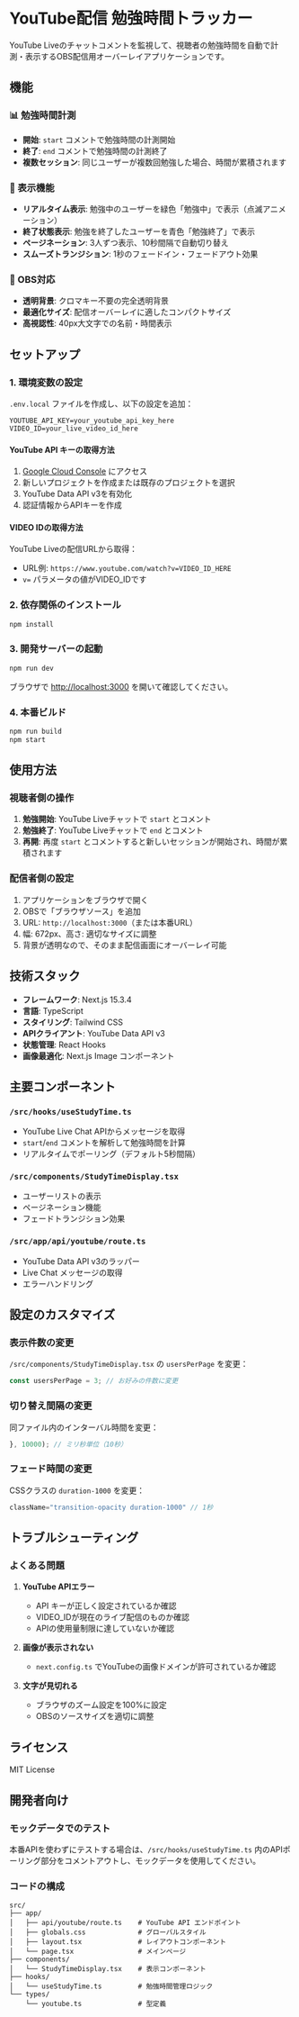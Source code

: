 # YouTube配信 勉強時間トラッカー

YouTube Liveのチャットコメントを監視して、視聴者の勉強時間を自動で計測・表示するOBS配信用オーバーレイアプリケーションです。

## 機能

### 📊 勉強時間計測
- **開始**: `start` コメントで勉強時間の計測開始
- **終了**: `end` コメントで勉強時間の計測終了
- **複数セッション**: 同じユーザーが複数回勉強した場合、時間が累積されます

### 🎨 表示機能
- **リアルタイム表示**: 勉強中のユーザーを緑色「勉強中」で表示（点滅アニメーション）
- **終了状態表示**: 勉強を終了したユーザーを青色「勉強終了」で表示
- **ページネーション**: 3人ずつ表示、10秒間隔で自動切り替え
- **スムーズトランジション**: 1秒のフェードイン・フェードアウト効果

### 🎥 OBS対応
- **透明背景**: クロマキー不要の完全透明背景
- **最適化サイズ**: 配信オーバーレイに適したコンパクトサイズ
- **高視認性**: 40px大文字での名前・時間表示

## セットアップ

### 1. 環境変数の設定

`.env.local` ファイルを作成し、以下の設定を追加：

```env
YOUTUBE_API_KEY=your_youtube_api_key_here
VIDEO_ID=your_live_video_id_here
```

#### YouTube API キーの取得方法
1. [Google Cloud Console](https://console.cloud.google.com/) にアクセス
2. 新しいプロジェクトを作成または既存のプロジェクトを選択
3. YouTube Data API v3を有効化
4. 認証情報からAPIキーを作成

#### VIDEO IDの取得方法
YouTube Liveの配信URLから取得：
- URL例: `https://www.youtube.com/watch?v=VIDEO_ID_HERE`
- `v=` パラメータの値がVIDEO_IDです

### 2. 依存関係のインストール

```bash
npm install
```

### 3. 開発サーバーの起動

```bash
npm run dev
```

ブラウザで [http://localhost:3000](http://localhost:3000) を開いて確認してください。

### 4. 本番ビルド

```bash
npm run build
npm start
```

## 使用方法

### 視聴者側の操作
1. **勉強開始**: YouTube Liveチャットで `start` とコメント
2. **勉強終了**: YouTube Liveチャットで `end` とコメント
3. **再開**: 再度 `start` とコメントすると新しいセッションが開始され、時間が累積されます

### 配信者側の設定
1. アプリケーションをブラウザで開く
2. OBSで「ブラウザソース」を追加
3. URL: `http://localhost:3000`（または本番URL）
4. 幅: 672px、高さ: 適切なサイズに調整
5. 背景が透明なので、そのまま配信画面にオーバーレイ可能

## 技術スタック

- **フレームワーク**: Next.js 15.3.4
- **言語**: TypeScript
- **スタイリング**: Tailwind CSS
- **APIクライアント**: YouTube Data API v3
- **状態管理**: React Hooks
- **画像最適化**: Next.js Image コンポーネント

## 主要コンポーネント

### `/src/hooks/useStudyTime.ts`
- YouTube Live Chat APIからメッセージを取得
- `start`/`end` コメントを解析して勉強時間を計算
- リアルタイムでポーリング（デフォルト5秒間隔）

### `/src/components/StudyTimeDisplay.tsx`
- ユーザーリストの表示
- ページネーション機能
- フェードトランジション効果

### `/src/app/api/youtube/route.ts`
- YouTube Data API v3のラッパー
- Live Chat メッセージの取得
- エラーハンドリング

## 設定のカスタマイズ

### 表示件数の変更
`/src/components/StudyTimeDisplay.tsx` の `usersPerPage` を変更：

```typescript
const usersPerPage = 3; // お好みの件数に変更
```

### 切り替え間隔の変更
同ファイル内のインターバル時間を変更：

```typescript
}, 10000); // ミリ秒単位（10秒）
```

### フェード時間の変更
CSSクラスの `duration-1000` を変更：

```typescript
className="transition-opacity duration-1000" // 1秒
```

## トラブルシューティング

### よくある問題

1. **YouTube APIエラー**
   - API キーが正しく設定されているか確認
   - VIDEO_IDが現在のライブ配信のものか確認
   - APIの使用量制限に達していないか確認

2. **画像が表示されない**
   - `next.config.ts` でYouTubeの画像ドメインが許可されているか確認

3. **文字が見切れる**
   - ブラウザのズーム設定を100%に設定
   - OBSのソースサイズを適切に調整

## ライセンス

MIT License

## 開発者向け

### モックデータでのテスト
本番APIを使わずにテストする場合は、`/src/hooks/useStudyTime.ts` 内のAPIポーリング部分をコメントアウトし、モックデータを使用してください。

### コードの構成
```
src/
├── app/
│   ├── api/youtube/route.ts    # YouTube API エンドポイント
│   ├── globals.css             # グローバルスタイル
│   ├── layout.tsx              # レイアウトコンポーネント
│   └── page.tsx                # メインページ
├── components/
│   └── StudyTimeDisplay.tsx    # 表示コンポーネント
├── hooks/
│   └── useStudyTime.ts         # 勉強時間管理ロジック
└── types/
    └── youtube.ts              # 型定義
```